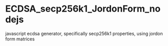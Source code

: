 # ECDSA_secp256k1_JordonForm_nodejs
javascript ecdsa generator, specifically secp256k1 properties, using jordon form matrices
